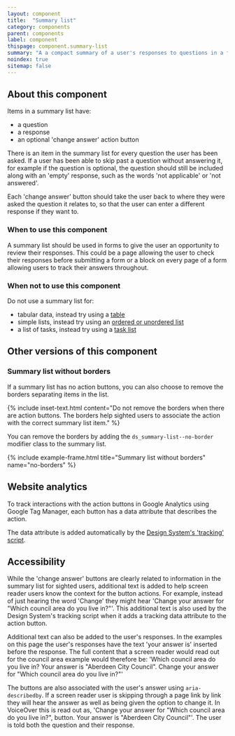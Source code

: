 ```yaml
---
layout: component
title:  "Summary list"
category: components
parent: components
label: component
thispage: component.summary-list
summary: "A a compact summary of a user's responses to questions in a form."
noindex: true
sitemap: false
---
```


## About this component

Items in a summary list have:
* a question
* a response
* an optional 'change answer' action button

There is an item in the summary list for every question the user has been asked. If a user has been able to skip past a question without answering it, for example if the question is optional, the question should still be included along with an 'empty' response, such as the words 'not applicable' or 'not answered'.

Each 'change answer' button should take the user back to where they were asked the question it relates to, so that the user can enter a different response if they want to.




### When to use this component

A summary list should be used in forms to give the user an opportunity to review their responses. This could be a page allowing the user to check their responses before submitting a form or a block on every page of a form allowing users to track their answers throughout.




### When not to use this component

Do not use a summary list for:
* tabular data, instead try using a [table](/components/table)
* simple lists, instead try using an [ordered or unordered list](/styles/typography/#lists)
* a list of tasks, instead try using a [task list](/patterns/task-list)




## Other versions of this component

### Summary list without borders

If a summary list has no action buttons, you can also choose to remove the borders separating items in the list.

{% include inset-text.html content="Do not remove the borders when there are action buttons. The borders help sighted users to associate the action with the correct summary list item." %}

You can remove the borders by adding the `ds_summary-list--no-border` modifier class to the summary list.

{% include example-frame.html title="Summary list without borders" name="no-borders" %}




## Website analytics

To track interactions with the action buttons in Google Analytics using Google Tag Manager, each button has a data attribute that describes the action.

The data attribute is added automatically by the [Design System's 'tracking' script](/guidance/tracking/#button).




## Accessibility

While the 'change answer' buttons are clearly related to information in the summary list for sighted users, additional text is added to help screen reader users know the context for the button actions. For example, instead of just hearing the word 'Change' they might hear 'Change your answer for "Which council area do you live in?"'. This additional text is also used by the Design System's tracking script when it adds a tracking data attribute to the action button.

Additional text can also be added to the user's responses. In the examples on this page the user's responses have the text 'your answer is' inserted before the response. The full content that a screen reader would read out for the council area example would therefore be: 'Which council area do you live in? Your answer is "Aberdeen City Council". Change your answer for "Which council area do you live in?"'

The buttons are also associated with the user's answer using `aria-describedby`. If a screen reader user is skipping through a page link by link they will hear the answer as well as being given the option to change it. In VoiceOver this is read out as, 'Change your answer for "Which council area do you live in?", button. Your answer is "Aberdeen City Council"'. The user is told both the question and their response.
